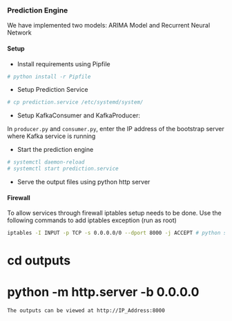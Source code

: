 ### Prediction Engine
We have implemented two models: ARIMA Model and Recurrent Neural Network

#### Setup
- Install requirements using Pipfile
```sh
# python install -r Pipfile
```
- Setup Prediction Service
```sh
# cp prediction.service /etc/systemd/system/
```
- Setup KafkaConsumer and KafkaProducer:

In `producer.py` and `consumer.py`, enter the IP address of the bootstrap server where Kafka service is running

- Start the prediction engine
```sh
# systemctl daemon-reload
# systemctl start prediction.service
```
- Serve the output files using python http server
#### Firewall

To allow services through firewall iptables setup needs to be done. Use the following commands to add iptables exception (run as root)

```sh
iptables -I INPUT -p TCP -s 0.0.0.0/0 --dport 8000 -j ACCEPT # python simple http
```
# cd outputs
# python -m http.server -b 0.0.0.0
```
The outputs can be viewed at http://IP_Address:8000
